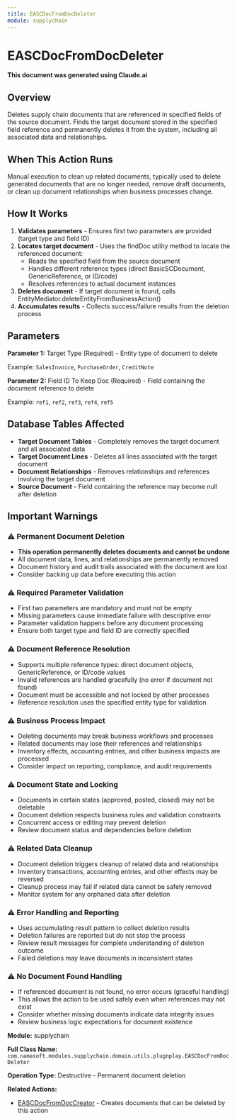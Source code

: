 ```yaml
---
title: EASCDocFromDocDeleter
module: supplychain
---
```



<div class='entity-flows'>

# EASCDocFromDocDeleter

**This document was generated using Claude.ai**

## Overview

Deletes supply chain documents that are referenced in specified fields of the source document. Finds the target document stored in the specified field reference and permanently deletes it from the system, including all associated data and relationships.

## When This Action Runs

Manual execution to clean up related documents, typically used to delete generated documents that are no longer needed, remove draft documents, or clean up document relationships when business processes change.

## How It Works

1. **Validates parameters** - Ensures first two parameters are provided (target type and field ID)
2. **Locates target document** - Uses the findDoc utility method to locate the referenced document:
   - Reads the specified field from the source document
   - Handles different reference types (direct BasicSCDocument, GenericReference, or ID/code)
   - Resolves references to actual document instances
3. **Deletes document** - If target document is found, calls EntityMediator.deleteEntityFromBusinessAction()
4. **Accumulates results** - Collects success/failure results from the deletion process

## Parameters

**Parameter 1:** Target Type (Required) - Entity type of document to delete

Example: `SalesInvoice`, `PurchaseOrder`, `CreditNote`

**Parameter 2:** Field ID To Keep Doc (Required) - Field containing the document reference to delete

Example: `ref1`, `ref2`, `ref3`, `ref4`, `ref5`

## Database Tables Affected

- **Target Document Tables** - Completely removes the target document and all associated data
- **Target Document Lines** - Deletes all lines associated with the target document
- **Document Relationships** - Removes relationships and references involving the target document
- **Source Document** - Field containing the reference may become null after deletion

## Important Warnings

### ⚠️ Permanent Document Deletion
- **This operation permanently deletes documents and cannot be undone**
- All document data, lines, and relationships are permanently removed
- Document history and audit trails associated with the document are lost
- Consider backing up data before executing this action

### ⚠️ Required Parameter Validation
- First two parameters are mandatory and must not be empty
- Missing parameters cause immediate failure with descriptive error
- Parameter validation happens before any document processing
- Ensure both target type and field ID are correctly specified

### ⚠️ Document Reference Resolution
- Supports multiple reference types: direct document objects, GenericReference, or ID/code values
- Invalid references are handled gracefully (no error if document not found)
- Document must be accessible and not locked by other processes
- Reference resolution uses the specified entity type for validation

### ⚠️ Business Process Impact
- Deleting documents may break business workflows and processes
- Related documents may lose their references and relationships
- Inventory effects, accounting entries, and other business impacts are processed
- Consider impact on reporting, compliance, and audit requirements

### ⚠️ Document State and Locking
- Documents in certain states (approved, posted, closed) may not be deletable
- Document deletion respects business rules and validation constraints
- Concurrent access or editing may prevent deletion
- Review document status and dependencies before deletion

### ⚠️ Related Data Cleanup
- Document deletion triggers cleanup of related data and relationships
- Inventory transactions, accounting entries, and other effects may be reversed
- Cleanup process may fail if related data cannot be safely removed
- Monitor system for any orphaned data after deletion

### ⚠️ Error Handling and Reporting
- Uses accumulating result pattern to collect deletion results
- Deletion failures are reported but do not stop the process
- Review result messages for complete understanding of deletion outcome
- Failed deletions may leave documents in inconsistent states

### ⚠️ No Document Found Handling
- If referenced document is not found, no error occurs (graceful handling)
- This allows the action to be used safely even when references may not exist
- Consider whether missing documents indicate data integrity issues
- Review business logic expectations for document existence

**Module:** supplychain

**Full Class Name:** `com.namasoft.modules.supplychain.domain.utils.plugnplay.EASCDocFromDocDeleter`

**Operation Type:** Destructive - Permanent document deletion

**Related Actions:**
- [EASCDocFromDocCreator](EASCDocFromDocCreator.md) - Creates documents that can be deleted by this action


</div>

